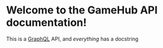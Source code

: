 # Welcome to the GameHub API documentation!

This is a [GraphQL](https://graphql.org/) API, and _everything_ has a docstring
